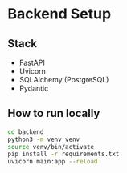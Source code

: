 # Backend Setup

## Stack
- FastAPI
- Uvicorn
- SQLAlchemy (PostgreSQL)
- Pydantic

## How to run locally

```bash
cd backend
python3 -m venv venv
source venv/bin/activate
pip install -r requirements.txt
uvicorn main:app --reload